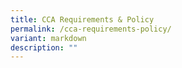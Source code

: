 ```yaml
---
title: CCA Requirements & Policy
permalink: /cca-requirements-policy/
variant: markdown
description: ""
---
```


